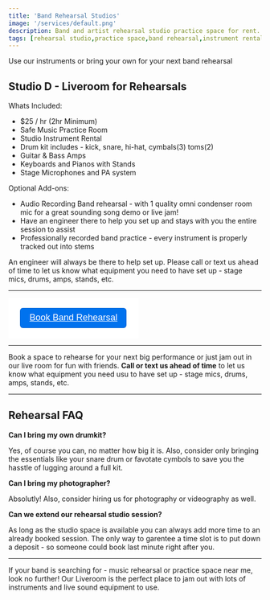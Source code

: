 ```yaml
---
title: 'Band Rehearsal Studios'
image: '/services/default.png'
description: Band and artist rehearsal studio practice space for rent.
tags: [rehearsal studio,practice space,band rehearsal,instrument rental]
---
```

Use our instruments or bring your own for your next band rehearsal

## Studio D - Liveroom for Rehearsals

Whats Included:

- $25 / hr (2hr Minimum)
- Safe Music Practice Room
- Studio Instrument Rental
- Drum kit includes - kick, snare, hi-hat, cymbals(3) toms(2)
- Guitar & Bass Amps
- Keyboards and Pianos with Stands
- Stage Microphones and PA system

Optional Add-ons:

- Audio Recording Band rehearsal - with 1 quality omni condenser room mic for a great sounding song demo or live jam!
- Have an engineer there to help you set up and stays with you the entire session to assist
- Professionally recorded band practice - every instrument is properly tracked out into stems

An engineer will always be there to help set up. Please call or text us ahead of time to let us know what equipment you need to have set up - stage mics, drums, amps, stands, etc. 

- - -

<div  style="
  overflow: auto;
  display: flex;
  flex-direction: column;
  justify-content: flex-end;
  align-items: center;
  width: 258.96px;
  background: #FFFFFF;
  font-family: SQ Market, SQ Market, Helvetica, Arial, sans-serif;
  ">
  <div style="padding: 20px;">
  <a id="embedded-checkout-modal-checkout-button" target="_blank" data-url="https://square.link/u/fHvXMbxr?src=embd" href="https://square.link/u/fHvXMbxr?src=embed" style="
    display: inline-block;
    font-size: 18px;
    line-height: 38px;
    height: 40px;
    color: #ffffff;
    min-width: 212px;
    background-color: #0072ee;
    text-align: center;
    box-shadow: 0 0 0 1px rgba(0,0,0,.1) inset;
    border-radius: 6px;
  ">Book Band Rehearsal</a>
  </div>
</div>

- - -

Book a space to rehearse for your next big performance or just jam out in our live room for fun with friends. **Call or text us ahead of time** to let us know what equipment you need usu to have set up - stage mics, drums, amps, stands, etc. 

- - -

## Rehearsal FAQ

**Can I bring my own drumkit?**

Yes, of course you can, no matter how big it is. Also, consider only bringing the essentials like your snare drum or favotate cymbols to save you the hasstle of lugging around a full kit.

**Can I bring my photographer?**

Absolutly! Also, consider hiring us for photography or videography as well.

**Can we extend our rehearsal studio session?**

As long as the studio space is available you can always add more time to an already booked session. The only way to garentee a time slot is to put down a deposit - so someone could book last minute right after you.

- - -

If your band is searching for - music rehearsal or practice space near me, look no further!  Our Liveroom is the perfect place to jam out with lots of instruments and live sound equipment to use.



